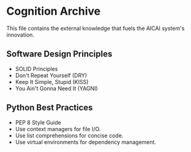 # Cognition Archive

This file contains the external knowledge that fuels the AICAI system's innovation.

## Software Design Principles

- SOLID Principles
- Don't Repeat Yourself (DRY)
- Keep It Simple, Stupid (KISS)
- You Ain't Gonna Need It (YAGNI)

## Python Best Practices

- PEP 8 Style Guide
- Use context managers for file I/O.
- Use list comprehensions for concise code.
- Use virtual environments for dependency management.
